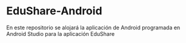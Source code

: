 # EduShare-Android
En este repositorio se alojará la aplicación de Android programada en Android Studio para la aplicación EduShare
